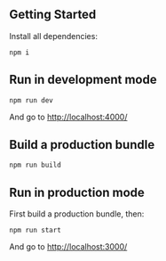 ## Getting Started

Install all dependencies:

```
npm i
```

## Run in development mode

```
npm run dev
```

And go to [http://localhost:4000/](http://localhost:4000/)

## Build a production bundle

```
npm run build
```

## Run in production mode

First build a production bundle, then:

```
npm run start
```

And go to [http://localhost:3000/](http://localhost:3000/)
